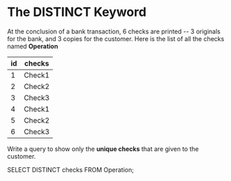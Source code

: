 # The DISTINCT Keyword

At the conclusion of a bank transaction, 6 checks are printed -- 3 originals for the bank, and 3 copies for the customer.
Here is the list of all the checks named **Operation**

|id|checks|
|--|------|
|1|Check1|
|2|Check2|
|3|Check3|
|4|Check1|
|5|Check2|
|6|Check3|

Write a query to show only the **unique checks** that are given to the customer.

SELECT DISTINCT checks FROM Operation;
